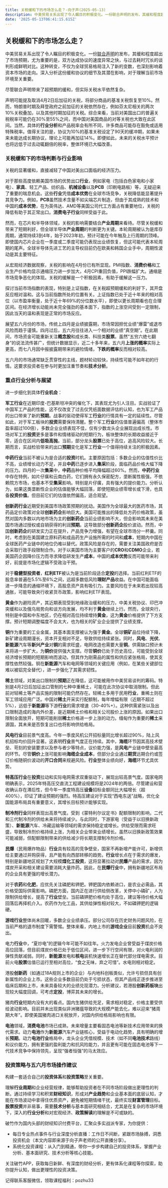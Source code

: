 ```yaml
---
title: 关税缓和下的市场怎么走？-向子声(2025-05-13)
description: 中美贸易关系出现了令人瞩目的积极变化。一份联合声明的发布，其缓和程度超出了市场预期，尤为重要的是，双方达成协议的速度异常之快，与过去耗时冗长的谈判形成鲜明对比。这种转变，不仅为全球贸易格局注入了新的变数，也深刻影响着资本市场的走向。深入分析这份缓和协议的细节及其潜在影响，对于理解当前市场环境至关重要。
date: '2025-05-13T06:41:15.615Z'
---
```


## 关税缓和下的市场怎么走？

中美贸易关系出现了令人瞩目的积极变化。一份[联合声明](https://www.mofcom.gov.cn/syxwfb/art/2025/art_9748270381e54001bc291213ec6ee778.html)的发布，其缓和程度超出了市场预期，尤为重要的是，双方达成协议的速度异常之快，与过去耗时冗长的谈判形成鲜明对比。这种转变，不仅为全球贸易格局注入了新的变数，也深刻影响着资本市场的走向。深入分析这份缓和协议的细节及其潜在影响，对于理解当前市场环境至关重要。

尽管联合声明带来了超预期的缓和，但实际关税水平依然复杂。

声明可能提及取消4月2日后加征的关税，将部分商品的基准关税恢复至10%。然而，特朗普时期及拜登政府之前加征的关税依然存在，例如芬太尼相关的两次10%关税叠加，以及其他时期加征的关税。综合来看，当前对美国出口的普遍关税税率可能仍在30%至55%之间，而中国对美国商品的对等关税也大致在此区间。当然，具体的**行业分析**和产品税率会有所不同，许多商品可能存在豁免或适用特殊税率。值得关注的是，协议为10%的基准关税设定了90天的缓冲期，如果未来未能达成长期协议，理论上可能再加征14%。即便如此，未来的关税水平预计也将远低于过去动辄翻倍的税率，整体环境已大幅改善。

### 关税缓和下的市场判断与行业影响

关税的显著缓和，直接减轻了中国对美出口面临的经济压力。

对于那些高度依赖美国市场的优势出口**行业**，例如家电（包括白色家电和小家电）、**家具**、轻工产品、纺织品、**机械设备**以及**PCB**（印刷电路板）等，无疑迎来了重要的喘息机会。这些**行业**凭借**成本优势**在全球市场竞争，关税降低能显著提升其竞争力。例如，**PCB**虽然技术含量不如尖端芯片制造，但由于其成熟的技术和中国的**成本优势**，在为英伟达、AMD等美国公司代工方面占有重要地位，关税的降低有助于其正常出口。**消费电子行业**同样受益于此。

然而，在芯片和半导体领域，关税的影响需要结合**产业周期**来看待。尽管关税缓和带来了短期利好，但全球半导体**产业周期**的判断更为关键。本轮周期被认为是库存周期，通常持续3到4年，始于2023年初，预计可能在今年触及上行周期的顶峰。即使国内芯片企业在一季度或二季度可能仍表现出业绩恢复，但这可能代表本轮周期的尾声。全球半导体先进工艺的主导权目前仍在欧美和韩国企业手中，周期性波动是其主要特征。

从宏观经济数据观察，关税的影响在4月份已有所显现。PMI指数、**消费价格**和工业生产价格均显示通缩压力进一步加大，4月CPI重回负值，PPI跌幅扩大。通缩是市场竞争恶化的体现。关税的缓解是一个积极因素，有助于缓解这一压力。

探讨当前市场指数的表现，特别是上证指数，在关税超预期缓和的利好下，其开盘反应相对温和。这与当前指数所处的位置有关。上证指数已处于近十年来的相对高位（以市盈率衡量，处于近十年69%的分位数水平），即使以更长周期看也在合理区间。在经济增长动能尚未完全强劲的基本面下，指数的上涨空间受到一定限制，因此当天的温和表现是正常的市场反应。

展望五六月份的市场，传统上四月是业绩披露期，市场常因担忧业绩“爆雷”或退市风险而趋于谨慎。四月过后，五六月往往进入一个相对的业绩“真空期”。在此期间，市场资金可能重新关注**概念股**和成长类、科技类**股票**。虽然“五穷六绝七翻身”的说法流传甚广，但统计数据显示，近二十多年来，五六月**上涨的概率**实际上更高，而七八月因中报披露期带来的避险情绪，**下跌的概率**反而相对较高。

五六月的市场通常缺乏贯穿性的主线，题材轮动较快，持续性可能不如年初的行情。这要求投资者在参与时更加注重节奏和**技术分析**。


### 重点行业分析与展望
进一步细化到具体**行业机会**：

**军工行业**在近期印度-巴基斯坦冲突的催化下，其表现尤为引人注目。实战验证了中国军工产品的性能，这不仅改变了过去仅凭纸面数据评估的认知，也为军工产品的出口带来了新的**预期**。战事的驱动使得军工**行业**的行情具有一定的延续性。尽管如此，对于军工板块的**投资**需要保持清醒。整个军工**行业**的估值普遍偏高（整体市盈率超过100倍），多数企业业绩表现不佳，仅有少数龙头企业展现出成长性。市场对军工的**投资**更多是事件和情绪驱动的短期行为，板块整体的长期收益接近于零，适合在区间内**低吸高抛**。当前，部分龙头**股票**已处于高位，追高风险较大。长期而言，实战检验带来的出口**预期**变化是军工**行业**一个值得持续关注的积极因素。

**中药行业**当前不被认为是合适的**投资**时机。主要原因包括：多数企业的估值性价比不高，业绩增长动力不足，并且**中药**已逐步进入**集采**阶段，面临药品价格大幅下降的压力。四月的一次**集采**中，**中药**品种价格平均降幅超过60%。然而，**中药行业**中存在特例，如片仔癀和云南白药，它们拥有永久保密配方，垄断属性极强，不依赖院方市场，也基本不受**集采**影响。特别是片仔癀，具有强大的提价能力。分析认为，如果这类垄断性企业的估值能够大幅回落，即使短期业绩零增长或下滑，也具备**投资价值**。但目前它们的估值依然偏高，适合观望。

**创新药行业**近期受到美国市场政策预期的扰动。美国作为全球最大的医药市场，其药品定价政策对全球**创新药企**影响巨大。美国可能推出的降低处方药价格政策，虽然对国内多数以内地市场为主的**创新药企**当前业绩影响不大，但会影响其未来在美国市场通过授权或自销获得的利润**预期**。这导致部分**创新药企**股价波动。然而，中国**创新药企**的研发实力正在提升，产品竞争力增强，有望在全球市场分一杯羹。同时，考虑到在美国建立原料药和成品药生产设施所需的时间和**成本**，短期内中国在全球医药产业链中的地位仍难以替代。政策风险是存在的，需要关注美国政府是否会采取行政手段限制合作。对于以美国市场为主要客户的**CRO**和**CDMO**企业，若美国药企因降价压力而寻求降低研发生产**成本**，中国的**成本优势**反而可能带来利好，前提是市场化逻辑不受政治干预。

对于**稳健型投资者**，**红利ETF**被认为是当前阶段适合**定投**的选择。当前红利ETF的股息率普遍在5.5%至6%之间，远超多数低风险**理财产品**收益。在中国可能面临进一步降息的通缩环境下，高股息资产具有吸引力。主要风险在于未来若出现较高通胀，可能导致央行收紧货币政策，影响红利ETF表现。

**黄金**作为避险资产，其近期表现受到地缘政治缓和的压力，中美关税协议、印巴冲突缓和以及俄乌局势向和谈方向发展，均不利于**黄金**继续上行。然而，全球央行，特别是中国和中东地区，仍在相对高位持续增持**黄金**，这为**黄金**价格提供了下方支撑。预计短期调整幅度不会太大，也为相关的矿业企业提供了业绩支撑。

**铜**作为重要的工业金属，其基本面支撑被认为强于**黄金**。全球**铜矿**品位持续下降，新矿建设周期漫长，资本开支相对不足，导致供给持续紧张。同时，**风电**、**光伏**、**新能源**汽车等**新兴产业**对**铜**的需求旺盛，电网改造也需要大量**铜**。供需缺口预计未来将进一步扩大，为**铜价**提供强大支撑。尽管**铜价**已处于历史高位，可能受到全球经济增长预期的短期影响而波动，但其作为刚需品的属性和供应紧张格局，使其支撑性依然较强。铜在**新能源**汽车和电网等领域的关键应用（例如，在某些关键部位难以被铝完全替代），进一步强化了其需求韧性。

**稀土**领域，对美出口限制的**预期**正在降低，这可能被用作中美贸易谈判的筹码。特别是4月2日后加征出口管制的七种中重稀土，可能在此次协议中取消限制。但此前对轻稀土等产品实施的限制可能仍然存在。轻稀土多用于民用**行业**，重稀土则在军工领域应用广泛。中国对**稀土**开采实行配额制，每年增幅有限（近期不超过5%），远低于**新能源**等下游**行业**的需求增速（30-40%+）。这种供需紧张以及出口限制造成的海内外价差，是近期稀土价格和相关公司股价上涨的原因。如果出口限制全面放开，短期可能削弱**稀土**价格进一步上涨的动力。缅甸作为重要的**稀土**来源国，其未来是否恢复出口也将影响供给格局。

**风电行业**目前景气度高。今年一季度风机公开招标量同比增长超过90%，陆上风机招标均价回升显著。这表明**行业**景气度正在持续。其中，**海缆**环节因其高技术壁垒、苛刻的安装要求以及参与者少等特点，议价能力强，是**风电**产业链中壁垒最高的环节。尽管**铜价**上涨可能影响**海缆企业成本**，但部分企业通过**期货**远期合约或签订价格随铜价波动的**开口合同**来规避风险。**行业**整体业绩向好，**海缆**环节尤具优势。

**特高压行业**在**投资**拉动和实际电网需求双重驱动下，展现出较高景气度。国家电网明确表示，2025年特高压交直流工程建设规模将是2024年的两倍。尽管建设和营收确认存在滞后性，但今年一季度特高压**设备**招标金额同比大幅增长（超400%），印证了建设预期的强烈。特高压建设对于实现“西电东送”战略，优化全国能源布局具有重要意义，其增长目标预计能够实现。

**制冷剂行业**同样表现出高景气度。受到《蒙特利尔议定书》配额限制的影响，二代和三代制冷剂的供给未来将持续减少。与此同时，下游家电（受益于以旧换新政策）、**新能源**汽车、冷藏运输等领域的需求保持稳定或增长。供给受限而需求旺盛，导致制冷剂价格持续上涨，为相关企业带来业绩增长。虽然以旧换新政策效果可能减弱，但配额限制带来的供给减少将长期支撑制冷剂价格。

**民爆**（民用爆炸物品）**行业**具有较高的竞争壁垒，国家不再新增产能许可，新增供给主要通过并购获得，且产能有向西部转移的趋势。**行业**增长点在于需求的爆发，特别是新疆地区规划了大规模**煤化工投资**，这将显著拉动对**民爆**产品的需求，因为煤炭开采和相关建设需要消耗大量炸药。因此，在**民爆行业**中，拥有新疆地区布局的企业具有更强的增长潜力。

对于**农药**和**化肥**，应优先关注磷肥和钾肥。钾肥国内依赖进口，是农业必需品，其价格受国际供需影响。磷肥方面，国内正在进行供给侧改革，关停中小磷矿，人为限制供给增长，提高了**行业**壁垒。当前磷钾肥价格均处于高位，建议等待价格大幅回落后再择机介入。农药作为化工品，其供给弹性相对较大，不如磷钾肥的逻辑硬。

**游戏行业**整体尚未回暖，多数企业业绩承压。部分公司存在历史财务问题风险，在当前严格的退市制度下需警惕。整体来看，内地上市的**游戏企业**目前**投资**机会不突出。

电力**行业**中，“夏炒电”的逻辑今年可能不如往年。火力发电企业曾受益于煤炭价格高位回落，但目前煤炭价格已处于低位区间，进一步下行空间有限，对火电利润的弹性贡献减弱。同时，**新能源**发电和**核电**装机快速增长正在替代部分煤电需求。目前火电**股票**估值已运行至相对高位，“食之无味，弃之可惜”。水电则相对稳定。

港股**创新药**（如通过18A规则上市的企业）与内地科创板类似，允许亏损但具有创新属性的企业上市。这些企业多数目前仍处于亏损状态，但其产品线正逐步推进至临床后期和上市，未来具备较大的业绩兑现潜力。分析建议，若港股**创新药板块**出现较大幅度回调，可考虑**定投**，博弈其未来的增长。

猪肉**行业**短期内没有大的看点。国内生猪供给充足，需求相对稳定，价格主要受供给波动影响。目前并未出现类似非洲猪瘟导致的大规模产能去化，难以迎来“猪周期大年”。即使美国猪肉进口关税放开，对国内供给格局影响也有限。

**电池**领域，**消费电池**市场已成熟，未来增量主要看固态电池等新技术应用带来的换代需求。动力**电池**作为**新能源**汽车产业链核心，受益于电动化趋势，具有明确的增长**预期**。动力**电池行业**格局中，龙头企业凭借规模、技术（如不同**电池技术**路线）和议价能力，拥有更强的盈利能力和抗风险能力，并且更有可能在固态电池等下一代技术竞争中保持领先，呈现“强者恒强”的马太效应。

### 投资策略与五六月市场操作建议

构建一套适合自己的**投资体系**和**投资策略**至关重要。

理解**行业周期**和企业经营规律，能够帮助投资者在不同市场阶段做出更理性的判断。通过持续学习和积累**财经知识**，形成对**产业趋势**和企业基本面的底层认知，才能在市场波动中拿得住优质资产，避免被短期情绪干扰，最终实现**财富管理**目标。**股票投资**并非易事，需要**技术分析**与基本面研究相结合，尤其是在复杂的市场环境下，深入的**行业分析**和对宏观经济、**政策解读**的理解是不可或缺的。

破竹作为国内头部的财经知识付费平台，汇聚众多实战派专家，为你提供：
- 每日专业热点事件与行业深度分析直播：工作日不间断，紧跟市场脉搏，洞悉投资机会（本文内容即来源于向子声老师的公开直播分享）。
- 系统化投资课程：从入门到精通，带你一步步构建自己的投资体系，掌握产业分析、基本面研究、技术分析等核心技能。

关注破竹APP，获取每日新鲜、有深度的财经分析，更有体系化课程等你探索，助你提升认知，做出更理性的投资决策。

记得联系客服微信，领取课程福利：pozhu33
